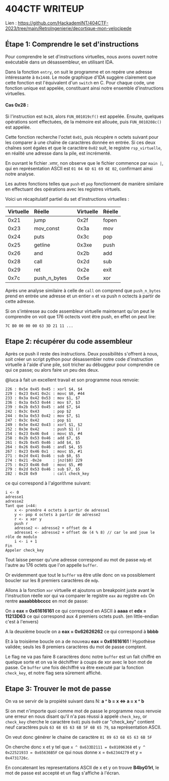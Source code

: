 # 404CTF WRITEUP
Lien : https://github.com/HackademINT/404CTF-2023/tree/main/RetroIngenierie/decortique-mon-velocipede
## Étape 1: Comprendre le set d'instructions

Pour comprendre le set d'instructions virtuelles, nous avons ouvert notre exécutable dans un désassembleur, en utilisant IDA.

Dans la fonction `entry`, on suit le programme et on repére une adresse intéressante à `0x1440`. Le mode graphique d'IDA suggère clairement que cette fonction est l'équivalent d'un `switch` en C. Pour chaque code, une fonction unique est appelée, constituant ainsi notre ensemble d'instructions virtuelles.

#### Cas 0x28 :
Si l'instruction est `0x28`, alors `FUN_001019cf()` est appelée. Ensuite, quelques opérations sont effectuées, de la mémoire est allouée, puis `FUN_0010208c()` est appelée.

Cette fonction recherche l'octet `0x01`, puis récupère n octets suivant pour les comparer à une chaîne de caractères donnée en entrée. Si ces deux chaînes sont égales et que le caractère `0x02` suit, le registre `rsp_virtuelle`, en réalité une adresse dans la pile, est incrémenté.

En ouvrant le fichier .vmr, non observe que le fichier commence par `main |`, qui en représentation ASCII est `01 04 6D 61 69 6E 02`, confirmant ainsi notre analyse.

Les autres fonctions telles que `push` et `pop` fonctionnent de manière similaire en effectuant des opérations avec les registres virtuels.

Voici un récapitulatif partiel du set d'instructions virtuelles :

| Virtuelle  | Réelle    |      | Virtuelle  | Réelle    |
|:----------|:----------|:-----|:----------|:----------|
| 0x21      | jump      |      | 0x2f      | fopen     |
| 0x23      | mov_const |      | 0x3a      | mov       | 
| 0x24      | puts      |      | 0x3c      | pop       |
| 0x25      | getline   |      | 0x3xe     | push      |
| 0x26      | and       |      | 0x2b      | add       |
| 0x28      | call      |      | 0x2d      | sub       | 
| 0x29      | ret       |      | 0x2e      | exit      |
| 0x7c      | push_n_bytes|   | 0x5e      | xor       |


Après une analyse similaire à celle de `call` on comprend que `push_n_bytes` prend en entrée une adresse et un entier `n` et va push n octects à partir de cette adresse.


Si on s'intéresse au code assembleur virtuelle maintenant qu'on peut le comprendre on voit que 176 octects vont être push, en effet on peut lire:

`7C B0 00 00 00 63 3D 21 11 ...`


## Etape 2: récupérer du code assembleur
Après ce push il reste des instructions.
Deux possibilités s'offrent à nous, soit créer un script python pour désassembler notre code d'instruction virtuelle à l'aide d'une pile, soit tricher au débuggeur pour comprendre ce qui ce passe; ou alors faire un peu des deux.

@luca à fait un excellent travail et son programme nous renvoie:

```
226 : 0x5e 0x45 0x45 : xorl $4, $4
229 : 0x23 0x41 0x2c : movc $0, #44
233 : 0x3a 0x42 0x53 : mov $1, $7
236 : 0x3a 0x53 0x44 : mov $7, $3
239 : 0x2b 0x53 0x45 : add $7, $4
242 : 0x3c 0x43      : pop $2
244 : 0x3a 0x53 0x42 : mov $7, $1
247 : 0x3c 0x42      : pop $1
249 : 0x5e 0x42 0x43 : xorl $1, $2
252 : 0x3e 0x42      : push $1 ()
254 : 0x23 0x46 0x4  : movc $5, #4
258 : 0x2b 0x53 0x46 : add $7, $5
261 : 0x2b 0x45 0x46 : add $4, $5
264 : 0x26 0x45 0x46 : andl $4, $5
267 : 0x23 0x46 0x1  : movc $5, #1
271 : 0x2d 0x41 0x46 : sub $0, $5
274 : 0x21 -0x2e     : jnz($0) 229
275 : 0x23 0x46 0x0  : movc $5, #0
279 : 0x2d 0x53 0x46 : sub $7, $5
282 : 0x28 0x9       : call check_key
```
ce qui correspond à l'algorithme suivant:
```
i <- 0
adresse1
adresse2
Tant que i<44:
	x <- prendre 4 octets à partir de adresse1
	y <- pop 4 octets à partir de adresse2
	r <- x xor y
	push r
	adresse2 <- adresse2 + offset de 4
	adresse1 <- adresse2 + offset de (4 % 8) // car le and joue le rôle de modulo
	i <- i + 1
Fin
Appeler check_key  	
```

Tout laisse penser qu'une adresse correspond au mot de passe `mdp` et l'autre au 176 octets que l'on appelle `buffer`.

Or evidemment que tout le `buffer` va être utile donc on va possiblement boucler sur les 8 premiers caractères de `mdp`.

Allons à la fonction `xor` virtuelle et ajoutons un breakpoint juste avant le l'instruction réelle xor qui va comparer le registre `eax` au registre `edx`
On rentre **aaaabbbbcccc** en mot de passe:

On a **eax = 0x61616161** ce qui correspond en ASCII à **aaaa** et **edx = 11213D63** ce qui correspond aux 4 premiers octets push. (en little-endian c'est à l'envers)

A la deuxième boucle on a **eax = 0x62626262** ce qui correspond à **bbbb**

Et à la troisième boucle on a de nouveau **eax = 0x61616161** ! Hypothèse validée; seuls les 8 premiers caractères du mot de passe comptent.

Le flag ne va pas faire 8 caractères donc notre `buffer` est un fait chiffré en quelque sorte et on va le déchiffrer à coups de xor avec le bon mot de passe. Ce `buffer` une fois déchiffré va être executé par la fonction `check_key`, et notre flag sera sûrement affiché.

## Etape 3: Trouver le mot de passe
On va se servir de la propiété suivant dans N: **a ^ b = x ⇔ a = x ^ b**

Si on met n'importe quoi comme mot de passe le programme nous renvoie une erreur en nous disant qu'il n'a pas réussi à appelé `check_key`, or `check_key` cherche le caractère `0x01` puis `0x09` car "check_key" contient neuf caractères puis  `63 68 65 63 6B 5F 6B 65 79`, sa représentation ASCII.

On veut donc générer le chaine de caractère `01 09 63 68 65 63 6B 5F`

On cherche donc x et y tel que `x ^ 0x633D2111 = 0x01096368` et `y ^ 0x22521933 = 0x65636B5F`
ce qui nous donne x = `0x62344279` et y = `0x4731726c`.

En concatenant les representations ASCII de x et y on trouve **B4byG1rl**, le mot de passe est accepté et un flag s'affiche à l'écran.

 
